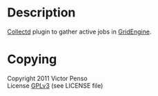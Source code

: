 Description
===========

[Collectd][1] plugin to gather active jobs in [GridEngine][2].

Copying
=======

Copyright 2011 Victor Penso  
License [GPLv3][3] (see LICENSE file)

[1]: http://collectd.org/
[2]: http://gridscheduler.sourceforge.net/
[3]: http://www.gnu.org/licenses/gpl-3.0.html

